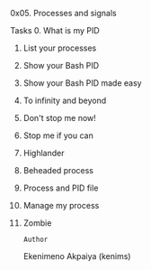 0x05. Processes and signals

Tasks
0. What is my PID
1. List your processes
2. Show your Bash PID
3. Show your Bash PID made easy
4. To infinity and beyond
5. Don't stop me now!
6. Stop me if you can
7. Highlander
8. Beheaded process
9. Process and PID file
10. Manage my process
11. Zombie

		Author
	Ekenimeno Akpaiya (kenims)
